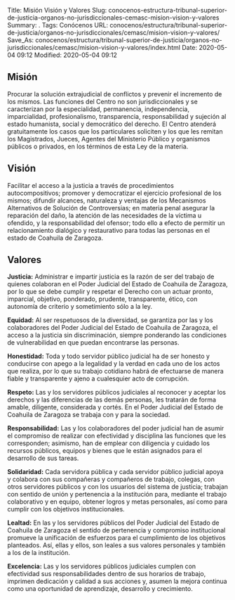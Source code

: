 Title: Misión Visión y Valores
Slug: conocenos-estructura-tribunal-superior-de-justicia-organos-no-jurisdiccionales-cemasc-mision-vision-y-valores
Summary: .
Tags: Conócenos
URL: conocenos/estructura/tribunal-superior-de-justicia/organos-no-jurisdiccionales/cemasc/mision-vision-y-valores/
Save_As: conocenos/estructura/tribunal-superior-de-justicia/organos-no-jurisdiccionales/cemasc/mision-vision-y-valores/index.html
Date: 2020-05-04 09:12
Modified: 2020-05-04 09:12


## Misión

Procurar la solución extrajudicial de conflictos y prevenir el incremento de los mismos.  Las funciones del Centro no son jurisdiccionales y se caracterizan por la especialidad, permanencia, independencia, imparcialidad, profesionalismo, transparencia, responsabilidad y sujeción al estado humanista, social y democrático del derecho. El Centro atenderá gratuitamente los casos que los particulares soliciten y los que les remitan los Magistrados, Jueces, Agentes del Ministerio Público y organismos públicos o privados, en los términos de esta Ley de la materia.

## Visión

Facilitar el acceso a la justicia a través de procedimientos autocompositivos; promover y democratizar el ejercicio profesional de los mismos; difundir alcances, naturaleza y ventajas de los Mecanismos Alternativos de Solución de Controversias; en materia penal asegurar la reparación del daño, la atención de las necesidades de la víctima u ofendido, y la responsabilidad del ofensor; todo ello a efecto de permitir un relacionamiento dialógico y restaurativo para todas las personas en el estado de Coahuila de Zaragoza.

## Valores

**Justicia:** Administrar e impartir justicia es la razón de ser del trabajo de quienes colaboran en el Poder Judicial del Estado de Coahuila de Zaragoza, por lo que se debe cumplir y respetar el Derecho con un actuar pronto, imparcial, objetivo, ponderado, prudente, transparente, ético, con autonomía de criterio y sometimiento sólo a la ley.

**Equidad:** Al ser respetuosos de la diversidad, se garantiza por las y los colaboradores del Poder Judicial del Estado de Coahuila de Zaragoza, el acceso a la justicia sin discriminación, siempre ponderando las condiciones de vulnerabilidad en que puedan encontrarse las personas.

**Honestidad:** Toda y todo servidor público judicial ha de ser honesto y conducirse con apego a la legalidad y la verdad en cada uno de los actos que realiza, por lo que su trabajo cotidiano habrá de efectuarse  de manera fiable y transparente y ajeno a cualesquier acto de corrupción.

**Respeto:** Las y los servidores públicos judiciales al reconocer y aceptar los derechos y las diferencias de las demás personas, les tratarán de forma amable, diligente, considerada y cortés. En el Poder Judicial del Estado de Coahuila de Zaragoza se trabaja con y para la sociedad.

**Responsabilidad:** Las y los colaboradores del poder judicial han de asumir el compromiso de realizar con efectividad y disciplina las funciones que les corresponden; asimismo, han de emplear con diligencia y cuidado los recursos públicos, equipos y bienes que le están asignados para el desarrollo de sus tareas.

**Solidaridad:** Cada servidora pública y cada servidor público judicial apoya y colabora con sus compañeras y compañeros de trabajo, colegas, con otros servidores públicos y con los usuarios del sistema de justicia; trabajan con sentido de unión y pertenencia a la institución para, mediante el trabajo colaborativo y en equipo, obtener logros y metas personales, así como para cumplir con los objetivos institucionales.

**Lealtad:** En las y los servidores públicos del Poder Judicial del Estado de Coahuila de Zaragoza el sentido de pertenencia y compromiso institucional promueve la unificación de esfuerzos para el cumplimiento de los objetivos planteados. Así, ellas y ellos,  son leales a sus valores personales y también a los de la institución.

**Excelencia:** Las y los servidores públicos judiciales cumplen con efectividad sus responsabilidades dentro de sus horarios de trabajo, imprimen dedicación y calidad a sus acciones y, asumen la mejora continua como una oportunidad de aprendizaje, desarrollo y crecimiento.



